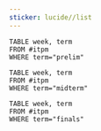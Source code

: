 ```yaml
---
sticker: lucide//list
---
```

```dataview
TABLE week, term
FROM #itpm
WHERE term="prelim"
```

```dataview
TABLE week, term
FROM #itpm
WHERE term="midterm"
```

```dataview
TABLE week, term
FROM #itpm
WHERE term="finals"
```
